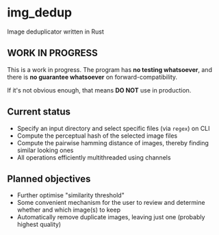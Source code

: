 # img_dedup
Image deduplicator written in Rust

## WORK IN PROGRESS
This is a work in progress. The program has **no testing whatsoever**, and there is **no guarantee whatsoever** on forward-compatibility.

If it's not obvious enough, that means **DO NOT** use in production.

## Current status
- Specify an input directory and select specific files (via `regex`) on CLI
- Compute the perceptual hash of the selected image files
- Compute the pairwise hamming distance of images, thereby finding similar looking ones
- All operations efficiently multithreaded using channels

## Planned objectives
- Further optimise "similarity threshold"
- Some convenient mechanism for the user to review and determine whether and which image(s) to keep
- Automatically remove duplicate images, leaving just one (probably highest quality)

